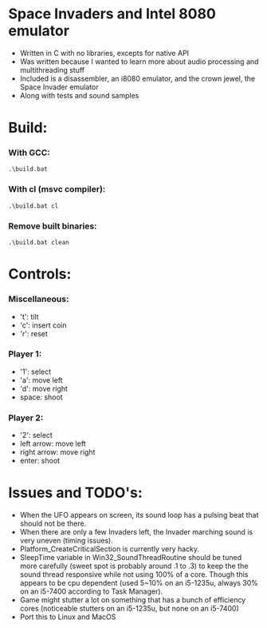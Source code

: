 # Space Invaders and Intel 8080 emulator
- Written in C with no libraries, excepts for native API
- Was written because I wanted to learn more about audio processing and multithreading stuff
- Included is a disassembler, an i8080 emulator, and the crown jewel, the Space Invader emulator
- Along with tests and sound samples

# Build:
### With GCC: 
```
.\build.bat
```
### With cl (msvc compiler):
```
.\build.bat cl
```
### Remove built binaries:
```
.\build.bat clean
```

# Controls:
### Miscellaneous:
- 't': tilt
- 'c': insert coin
- 'r': reset
### Player 1:
- '1': select
- 'a': move left
- 'd': move right
- space: shoot
### Player 2:
- '2': select
- left arrow: move left
- right arrow: move right
- enter: shoot

# Issues and TODO's:
- When the UFO appears on screen, its sound loop has a pulsing beat that should not be there.
- When there are only a few Invaders left, the Invader marching sound is very uneven (timing issues).
- Platform_CreateCriticalSection is currently very hacky.
- SleepTime variable in Win32_SoundThreadRoutine should be tuned more carefully (sweet spot is probably around .1 to .3) to keep the the sound thread responsive while not using 100% of a core. Though this appears to be cpu dependent (used 5~10% on an i5-1235u, always 30% on an i5-7400 according to Task Manager).
- Game might stutter a lot on something that has a bunch of efficiency cores (noticeable stutters on an i5-1235u, but none on an i5-7400)
- Port this to Linux and MacOS
